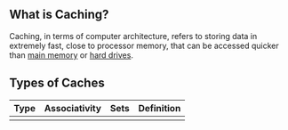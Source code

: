 ## What is Caching?
Caching, in terms of computer architecture, refers to storing data in extremely fast, close to processor memory, that can be accessed quicker than [main memory](Main%20Memory.md) or [hard drives](Hard%20Disk%20Drives%20(HDDs).md). 

## Types of Caches

| Type | Associativity | Sets | Definition |
| ---- | ------------- | ---- | ---------- |
|      |               |      |            |
